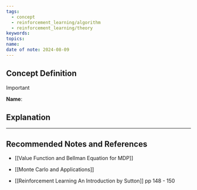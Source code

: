 ```yaml
---
tags:
  - concept
  - reinforcement_learning/algorithm
  - reinforcement_learning/theory
keywords: 
topics: 
name: 
date of note: 2024-08-09
---
```


## Concept Definition

>[!important]
>**Name**: 



## Explanation





-----------
##  Recommended Notes and References




- [[Value Function and Bellman Equation for MDP]]
- [[Monte Carlo and Applications]]

- [[Reinforcement Learning An Introduction by Sutton]] pp 148 - 150